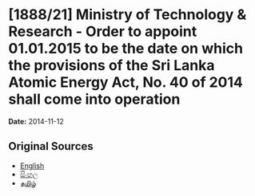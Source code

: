 # [1888/21] Ministry of Technology & Research - Order to appoint 01.01.2015 to be the date on which the provisions of the Sri Lanka Atomic Energy Act, No. 40 of 2014 shall come into operation

**Date:** 2014-11-12

## Original Sources

- [English](https://documents.gov.lk/view/extra-gazettes/2014/11/1888-21_E.pdf)
- [සිංහල](https://documents.gov.lk/view/extra-gazettes/2014/11/1888-21_S.pdf)
- [தமிழ்](https://documents.gov.lk/view/extra-gazettes/2014/11/1888-21_T.pdf)
